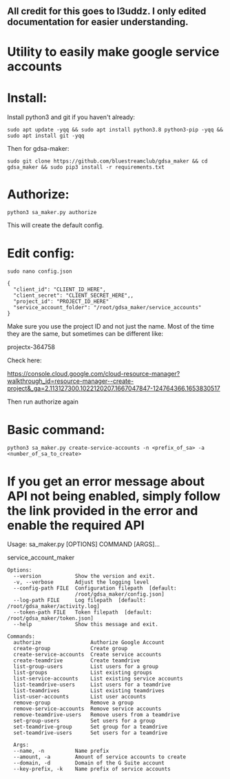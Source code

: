 ## All credit for this goes to l3uddz. I only edited documentation for easier understanding.

# Utility to easily make google service accounts

# Install:
Install python3 and git if you haven't already:
```
sudo apt update -yqq && sudo apt install python3.8 python3-pip -yqq && sudo apt install git -yqq
```

Then for gdsa-maker:
```
sudo git clone https://github.com/bluestreamclub/gdsa_maker && cd gdsa_maker && sudo pip3 install -r requirements.txt
```

# Authorize:
```
python3 sa_maker.py authorize
```
This will create the default config.

# Edit config:
```
sudo nano config.json
```
```
{
  "client_id": "CLIENT_ID_HERE",
  "client_secret": "CLIENT_SECRET_HERE",,
  "project_id": "PROJECT_ID_HERE"
  "service_account_folder": "/root/gdsa_maker/service_accounts"
}
```
Make sure you use the project ID and not just the name. Most of the time they are the same,
but sometimes can be different like:

projectx-364758

Check here:

https://console.cloud.google.com/cloud-resource-manager?walkthrough_id=resource-manager--create-project&_ga=2.113127300.1022120207.1667047847-124764366.1653830517

Then run authorize again

# Basic command:
  
```
python3 sa_maker.py create-service-accounts -n <prefix_of_sa> -a <number_of_sa_to_create>
```
# If you get an error message about API not being enabled, simply follow the link provided in the error and enable the required API

Usage: sa_maker.py [OPTIONS] COMMAND [ARGS]...

  service_account_maker

```
Options:
  --version           Show the version and exit.
  -v, --verbose       Adjust the logging level
  --config-path FILE  Configuration filepath  [default:
                      /root/gdsa_maker/config.json]
  --log-path FILE     Log filepath  [default: /root/gdsa_maker/activity.log]
  --token-path FILE   Token filepath  [default: /root/gdsa_maker/token.json]
  --help              Show this message and exit.

Commands:
  authorize                Authorize Google Account
  create-group             Create group
  create-service-accounts  Create service accounts
  create-teamdrive         Create teamdrive
  list-group-users         List users for a group
  list-groups              List existing groups
  list-service-accounts    List existing service accounts
  list-teamdrive-users     List users for a teamdrive
  list-teamdrives          List existing teamdrives
  list-user-accounts       List user accounts
  remove-group             Remove a group
  remove-service-accounts  Remove service accounts
  remove-teamdrive-users   Remove users from a teamdrive
  set-group-users          Set users for a group
  set-teamdrive-group      Set group for a teamdrive
  set-teamdrive-users      Set users for a teamdrive
  
  Args:
  --name, -n          Name prefix
  --amount, -a        Amount of service accounts to create
  --domain, -d        Domain of the G Suite account
  --key-prefix, -k    Name prefix of service accounts
  ```
  
